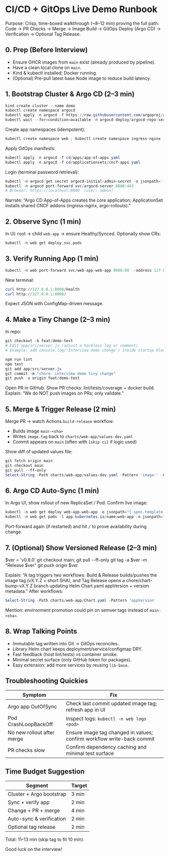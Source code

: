 # CI/CD + GitOps Live Demo Runbook

Purpose: Crisp, time-boxed walkthrough (~8–12 min) proving the full path: Code → PR Checks → Merge → Image Build → GitOps Deploy (Argo CD) → Verification → Optional Tag Release.

## 0. Prep (Before Interview)
- Ensure GHCR images from `main` exist (already produced by pipeline).
- Have a clean local clone on `main`.
- Kind & kubectl installed; Docker running.
- (Optional) Pre-pull latest base Node image to reduce build latency.

## 1. Bootstrap Cluster & Argo CD (2–3 min)
```powershell
kind create cluster --name demo
kubectl create namespace argocd
kubectl apply -n argocd -f https://raw.githubusercontent.com/argoproj/argo-cd/stable/manifests/install.yaml
kubectl wait --for=condition=available -n argocd deploy/argocd-repo-server --timeout=180s
```

Create app namespaces (idempotent):
```powershell
kubectl create namespace web ; kubectl create namespace ingress-nginx ; kubectl create namespace argo-rollouts
```

Apply GitOps manifests:
```powershell
kubectl apply -n argocd -f cd/apps/app-of-apps.yaml
kubectl apply -n argocd -f cd/applicationsets/cncf-apps.yaml
```

Login (terminal password retrieval):
```powershell
kubectl -n argocd get secret argocd-initial-admin-secret -o jsonpath='{.data.password}' | % { [Text.Encoding]::UTF8.GetString([Convert]::FromBase64String($_)) }; echo
kubectl -n argocd port-forward svc/argocd-server 8080:443
# Browser: https://localhost:8080  (user: admin)
```

Narrate: “Argo CD App-of-Apps creates the core application; ApplicationSet installs shared CNCF addons (ingress-nginx, argo-rollouts).”

## 2. Observe Sync (1 min)
In UI: root → child `web-app` → ensure Healthy/Synced.
Optionally show CRs:
```powershell
kubectl -n web get deploy,svc,pods
```

## 3. Verify Running App (1 min)
```powershell
kubectl -n web port-forward svc/web-app-web-app 8080:80 --address 127.0.0.1
```
New terminal:
```powershell
curl http://127.0.0.1:8080/health
curl http://127.0.0.1:8080/
```
Expect JSON with ConfigMap-driven message.

## 4. Make a Tiny Change (2–3 min)
In repo:
```powershell
git checkout -b feat/demo-text
# Edit app/src/server.js (adjust a harmless log or comment)
# Example: add console.log('Interview demo change') inside startup block.

npm run lint
npm test
git add app/src/server.js
git commit -m "chore: interview demo tiny change"
git push -u origin feat/demo-text
```

Open PR in GitHub. Show PR checks: lint/tests/coverage + docker build.
Explain: “We do NOT push images on PRs; only validate.”

## 5. Merge & Trigger Release (2 min)
Merge PR → watch Actions `build-release` workflow:
- Builds image `main-<sha>`
- Writes `image.tag` back to `charts/web-app/values-dev.yaml`
- Commit appears on `main` (often with `[skip ci]` if logic used)

Show diff of updated values file:
```powershell
git fetch origin main
git checkout main
git pull --ff-only
Select-String -Path charts/web-app/values-dev.yaml -Pattern 'image:' -Context 0,2
```

## 6. Argo CD Auto-Sync (1 min)
In Argo UI, show rollout of new ReplicaSet / Pod.
Confirm live image:
```powershell
kubectl -n web get deploy web-app-web-app -o jsonpath="{.spec.template.spec.containers[0].image}"; echo
kubectl -n web get pods -l app.kubernetes.io/name=web-app -o jsonpath="{.items[0].spec.containers[0].image}"; echo
```
Port-forward again (if restarted) and hit `/` to prove availability during change.

## 7. (Optional) Show Versioned Release (2–3 min)

$ver = 'v0.8.0'
git checkout main; git pull --ff-only
git tag -a $ver -m "Release $ver"
git push origin $ver

Explain: “A tag triggers two workflows: Build & Release builds/pushes the image tag (vX.Y.Z + short SHA), and Tag Release opens a chore/chart-bump-vX.Y.Z branch updating Helm Chart.yaml appVersion + version metadata.”
After workflows:
```powershell
Select-String -Path charts/web-app/Chart.yaml -Pattern 'appVersion'
```
Mention: environment promotion could pin on semver tags instead of `main-<sha>`.

## 8. Wrap Talking Points
- Immutable tag written into Git → GitOps reconciles.
- Library Helm chart keeps deployment/service/configmap DRY.
- Fast feedback (host lint/tests) vs container smoke.
- Minimal secret surface (only GitHub token for packages).
- Easy extension: add more services by reusing `lib-base`.

## Troubleshooting Quickies
| Symptom | Fix |
|---------|-----|
| Argo app OutOfSync | Check last commit updated image tag; refresh app in UI |
| Pod CrashLoopBackOff | Inspect logs: `kubectl -n web logs <pod>` |
| No new rollout after merge | Ensure image tag changed in values; confirm workflow write-back commit |
| PR checks slow | Confirm dependency caching and minimal test surface |

## Time Budget Suggestion
| Segment | Target |
|---------|--------|
| Cluster + Argo bootstrap | 3 min |
| Sync + verify app | 2 min |
| Change + PR + merge | 4 min |
| Auto-sync & verification | 2 min |
| Optional tag release | 2 min |

Total: 11–13 min (skip tag to fit 10 min).

Good luck on the interview!
